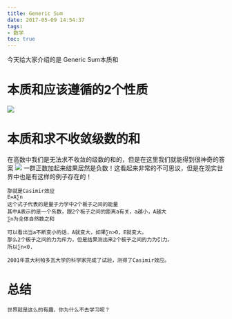 ```yaml
---
title: Generic Sum
date: 2017-05-09 14:54:37
tags:
- 数学
toc: true
---
```

今天给大家介绍的是
Generic Sum本质和
<!--more-->
# 本质和应该遵循的2个性质
![](http://wx3.sinaimg.cn/large/005P8ayVgy1fff4n4md7pj30gx0cm42n.jpg)
# 本质和求不收敛级数的和
在高数中我们是无法求不收敛的级数的和的，但是在这里我们就能得到很神奇的答案
![](http://wx4.sinaimg.cn/large/005P8ayVgy1fff4n593gxj30gj091whr.jpg)
	一群正数加起来结果居然是负数！这看起来非常的不可思议，但是在现实世界中也是有这样的例子存在的！

	那就是Casimir效应
	E=A∑n
	这个式子代表的是量子力学中2个板子之间的能量
	其中A表示的是一个系数，跟2个板子之间的距离a有关，a越小，A越大
	∑n为全体自然数之和

	可以看出当a不断变小的话，A就变大，如果∑n>0，E就变大。
	那么2个板子之间的力为斥力，但是结果测出来2个板子之间的力为引力。
	所以∑n<0.

	2001年意大利帕多瓦大学的科学家完成了试验，测得了Casimir效应。
# 总结
	世界就是这么的有趣，你为什么不去学习呢？



